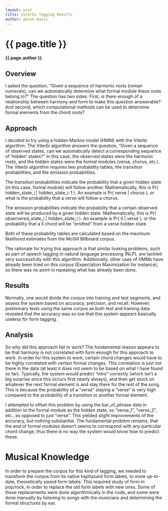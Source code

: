 ```yaml
---
layout: post
title: Viterbi Tagging Results
author: Aaron Davis
---
```


# {{ page.title }} #  
**{{ page.author }}**

## Overview ##

I asked the question, “Given a sequence of harmonic roots (roman numerals), can we automatically determine what formal module these roots belong to?” The question has two sides. First, is there enough of a relationship between harmony and form to make this question answerable? And second, which computational methods can be used to determine formal elements from the chord roots?

## Approach ##

I decided to try using a hidden Markov model (HMM) with the Viterbi algorithm. The Viterbi algorithm answers the question, “Given a sequence of observed states, can we automatically detect a corresponding sequence of ‘hidden’ states?” In this case, the observed states were the harmonic roots, and the hidden states were the formal modules (verse, chorus, etc.). The Viterbi algorithm requires two probability tables, the transition probabilities, and the emission probabilities.

The transition probabilities indicate the probability that a given hidden state (in this case, formal module) will follow another. Mathematically, this is Pr( hidden\_state\_i | hidden\_state\_i-1 ). An example is Pr( verse | chorus ), or what is the probability that a verse will follow a chorus.

The emission probabilities indicate the probability that a certain observed state will be produced by a given hidden state. Mathematically, this is Pr( observered\_state\_i | hidden\_state\_i ). An example is Pr( II | verse ), or the probability that a II chord will be “emitted” from a verse hidden state.

Both of these probability tables are calculated based on the maximum likelihood estimates from the McGill Billboard corpus.

The rationale for trying this approach is that similar looking problems, such as part of speech tagging in natural language processing (NLP), are tackled very successfully with this algorithm. Additionally, other uses of HMMs have already been tried on this corpus (Expectation Maximization for instance), so there was no point in repeating what has already been done.

## Results ##

Normally, one would divide the corpus into training and test segments, and assess the system based on accuracy, precision, and recall. However, preliminary tests using the same corpus as both test and training data revealed that the accuracy was so low that this system appears basically useless for form tagging.

## Analysis ##

So why did this approach fail to work? The fundamental reason appears to be that harmony is not correlated with form enough for this approach to work. In order for this system to work, certain chord changes would have to be highly correlated with certain formal changes. This correlation is just not there in the data (at least it does not seem to be based on what I have found so far). Typically, the system would predict “intro” correctly (which isn’t a big surprise since this occurs first nearly always), and then get stuck on whatever the next formal element is and stay there for the rest of the song. This is because the probability of a “verse” staying a “verse” is very high compared to the probability of a transition to another formal element.

I attempted to offset this problem by using the bar\_of\_phrase data in addition to the formal module as the hidden state, so “verse\_1”, “verse\_2”, etc., as opposed to just “verse”. This yielded slight improvements of the accuracy, but nothing substantial. The fundamental problem remains, that the end of formal modules doesn’t seems to correspond with any particular chord change, thus there is no way the system would know how to predict these.

# Musical Knowledge ##

In order to prepare the corpus for this kind of tagging, we needed to transform the corpus from its native haphazard form labels, to more up-to-date, theoretically sound form labels. This required study of form in pop/rock, in order to replace the old form labels with new ones. Some of these replacements were done algorithmically in the code, and some were done manually by listening to songs with the musicians and determining the formal structures by ear.

